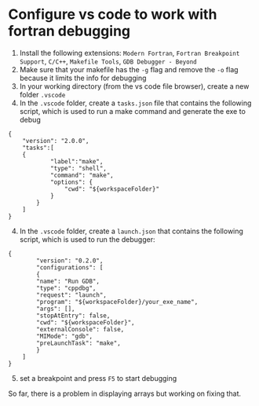 # Configure vs code to work with fortran debugging
1. Install the following extensions: `Modern Fortran`, `Fortran Breakpoint Support`, `C/C++`, `Makefile Tools`, `GDB Debugger - Beyond`
2. Make sure that your makefile has the `-g` flag and remove the `-o` flag because it limits the info for debugging
3. In your working directory (from the vs code file browser), create a new folder `.vscode`
4. In the `.vscode` folder, create a `tasks.json` file that contains the following script, which is used to run a make command and generate the exe to debug
`````
{
    "version": "2.0.0",
    "tasks":[
    {
            "label":"make",
            "type": "shell",
            "command": "make",
            "options": {
                "cwd": "${workspaceFolder}"
            }
        }
    ]
}
`````
4. In the `.vscode` folder, create a `launch.json` that contains the following script, which is used to run the debugger:
`````
{
        "version": "0.2.0",
        "configurations": [
        {
        "name": "Run GDB", 
        "type": "cppdbg",
        "request": "launch",
        "program": "${workspaceFolder}/your_exe_name",
        "args": [],
        "stopAtEntry": false,
        "cwd": "${workspaceFolder}",
        "externalConsole": false,
        "MIMode": "gdb",
        "preLaunchTask": "make",
        }
    ]
}
`````
5. set a breakpoint and press `F5` to start debugging

So far, there is a problem in displaying arrays but working on fixing that.

